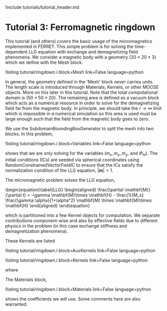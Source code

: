!include tutorials/tutorial_header.md

# Tutorial 3: Ferromagnetic ringdown

This tutorial (and others) covers the basic usage of the micromagnetics implemented in FERRET. This simple problem is for solving the time-dependent LLG equation with exchange and demagnetizing field phenomena. We consider a magnetic body with a geometry $(20\times 20\times 3)$ which we define with the Mesh block.

!listing tutorial/ringdown.i
         block=Mesh
         link=False
         language=python

In general, the geometry defined in the 'Mesh' block *never* carries units. The length scale is introduced through Materials, Kernels, or other MOOSE objects. More on this later in this tutorial. Note that the total computational domain is $(50\times 50\times 20)$. The remaining area is defined as a vacuum block which acts as a numerical resource in order to solve for the demagnetizing field far from the magnetic body. In principle, we should take the $r\to \infty$ limit which is impossible in a numerical simulation so this area is used must be large enough such that the field from the magnetic body goes to zero.

We use the SubdomainBoundingBoxGenerator to split the mesh into two blocks. In this problem,

!listing tutorial/ringdown.i
         block=Variables
         link=False
         language=python

shows that we are only solving for the variables $(m_x, m_y, m_y$, and $\Phi_\mathrm{H})$. The initial conditions (ICs) are seeded via spherical coordinates using RandomConstrainedVectorFieldIC to ensure that the ICs satisfy the normalization condition of the LLG equation, $|\mathbf{m}| = 1$.

The micromagnetic problem solves the LLG equation,

\begin{equation}\label{LLG}
  \begin{aligned}
    \frac{\partial \mathbf{M}}{\partial t} = -\gamma \mathbf{M}\times \mathbf{H} - \frac{1}{M_s} \frac{\gamma \alpha}{1+\alpha^2} \mathbf{M} \times \mathbf{M}\times \mathbf{H}
  \end{aligned}
\end{equation}

which is partitioned into a few Kernel objects for computation. We separate contributions component-wise and also by effective fields due to different physics in the problem (in this case exchange stiffness and demagnetization phenomena).

These Kernels are listed

!listing tutorial/ringdown.i
         block=AuxKernels
         link=False
         language=python

!listing tutorial/ringdown.i
         block=Kernels
         link=False
         language=python

where

The Materials block,

!listing tutorial/ringdown.i
         block=Materials
         link=False
         language=python

shows the coefficients we will use. Some comments here are also warranted.
